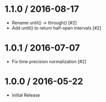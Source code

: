 1.1.0 / 2016-08-17
==================

  * Rename until() -> through() [#2]
  * Add until() to return half-open intervals [#2]

1.0.1 / 2016-07-07
==================

  * Fix time precision normalization [#2]

1.0.0 / 2016-05-22
==================
  * Initial Release
